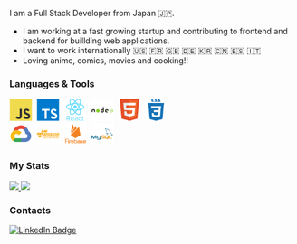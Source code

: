 I am a Full Stack Developer from Japan :jp:.
- I am working at a fast growing startup and contributing to frontend and backend for buillding web applications.
- I want to work internationally :us: :fr: :uk: :de: :kr: :cn: :es: :it:
- Loving anime, comics, movies and cooking!!

### Languages & Tools
  <img src="https://github.com/devicons/devicon/blob/master/icons/javascript/javascript-original.svg" title="JavaScript" alt="JavaScript" width="40" height="40"/>&nbsp;
  <img src="https://github.com/devicons/devicon/blob/master/icons/typescript/typescript-original.svg" title="TypeScript" alt="TypeScript" width="40" height="40"/>&nbsp;
  <img src="https://github.com/devicons/devicon/blob/master/icons/react/react-original-wordmark.svg" title="React" alt="React" width="40" height="40"/>&nbsp;
  <img src="https://github.com/devicons/devicon/blob/master/icons/nodejs/nodejs-original-wordmark.svg" title="NodeJS" alt="NodeJS" width="40" height="40"/>&nbsp;
  <img src="https://github.com/devicons/devicon/blob/master/icons/html5/html5-original.svg" title="HTML5" alt="HTML" width="40" height="40"/>&nbsp;
  <img src="https://github.com/devicons/devicon/blob/master/icons/css3/css3-plain-wordmark.svg"  title="CSS3" alt="CSS" width="40" height="40"/>&nbsp;
  <br/>
  <img src="https://github.com/devicons/devicon/blob/master/icons/googlecloud/googlecloud-original.svg" title="GCP" alt="GCP" width="40" height="40"/>&nbsp;
  <img src="https://github.com/devicons/devicon/blob/master/icons/amazonwebservices/amazonwebservices-plain-wordmark.svg" title="AWS" alt="AWS" width="40" height="40"/>&nbsp;
  <img src="https://github.com/devicons/devicon/blob/master/icons/firebase/firebase-plain-wordmark.svg" title="Firebase" alt="Firebase" width="40" height="40"/>&nbsp;
  <img src="https://github.com/devicons/devicon/blob/master/icons/mysql/mysql-original-wordmark.svg" title="MySQL"  alt="MySQL" width="40" height="40"/>&nbsp;

### My Stats
<div>
  <a href="https://github.com/anuraghazra/github-readme-stats">
    <img height="200" src="https://github-readme-stats.vercel.app/api/top-langs/?username=PyTommy&theme=radical&hide=css&layout=compact&langs_count=6" />
  </a>
  <a href="https://git.io/streak-stats">
    <img height="200" src="http://github-readme-streak-stats.herokuapp.com?user=PyTommy&theme=dracula&date_format=M%20j%5B%2C%20Y%5D" />
  </a>
</div>

### Contacts
<a href="https://www.linkedin.com/in/hiroki-tominaga-b5404515b">
  <img src="https://img.shields.io/badge/LinkedIn-blue?style=for-the-badge&logo=linkedin&logoColor=white" alt="LinkedIn Badge"/>
</a>

